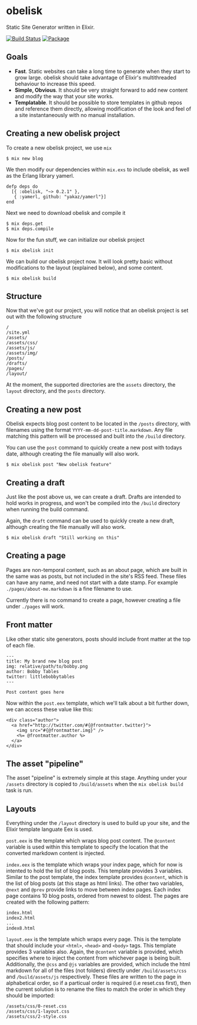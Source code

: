obelisk
=======

Static Site Generator written in Elixir.

[![Build Status](https://travis-ci.org/BennyHallett/obelisk.svg?branch=master)](https://travis-ci.org/BennyHallett/obelisk)
[![Package](http://img.shields.io/hexpm/v/obelisk.svg)](https://hex.pm/packages/obelisk)

## Goals

* **Fast**. Static websites can take a long time to generate when they start to grow large.
obelisk should take advantage of Elixir's multithreaded behaviour to increase this speed.
* **Simple, Obvious**. It should be very straight forward to add new content and modify the 
way that your site works.
* **Templatable**. It should be possible to store templates in github repos and reference them
directly, allowing modification of the look and feel of a site instantaneously with no manual
installation.

## Creating a new obelisk project

To create a new obelisk project, we use `mix`

    $ mix new blog

We then modify our dependencies within `mix.exs` to include obelisk, as well as the Erlang
library yamerl.

    defp deps do
      [{ :obelisk, "~> 0.2.1" },
       { :yamerl, github: "yakaz/yamerl"}]
    end

Next we need to download obelisk and compile it

    $ mix deps.get
    $ mix deps.compile

Now for the fun stuff, we can initialize our obelisk project

    $ mix obelisk init

We can build our obelisk project now. It will look pretty basic without modifications to the layout
(explained below), and some content.

    $ mix obelisk build

## Structure

Now that we've got our project, you will notice that an obelisk project is set
out with the following structure

    /
    /site.yml
    /assets/
    /assets/css/
    /assets/js/
    /assets/img/
    /posts/
    /drafts/
    /pages/
    /layout/

At the moment, the supported directories are the `assets` directory, the `layout` directory, and the `posts` directory.

## Creating a new post

Obelisk expects blog post content to be located in the `/posts` directory, with filenames using the format `YYYY-mm-dd-post-title.markdown`. Any file matching this pattern will be processed and built into the `/build` directory.

You can use the `post` command to quickly create a new post with todays date, although creating the file manually will also work.

    $ mix obelisk post "New obelisk feature"

## Creating a draft

Just like the post above us, we can create a draft. Drafts are intended to hold works in progress, and won't be compiled into the `/build` directory when running the build command.

Again, the `draft` command can be used to quickly create a new draft, although creating the file manually will also work.

    $ mix obelisk draft "Still working on this"

## Creating a page

Pages are non-temporal content, such as an about page, which are built in the same was as posts, but not included in the site's RSS feed. These files can have any name, and need not start with a date stamp. For example `./pages/about-me.markdown` is a fine filename to use.

Currently there is no command to create a page, however creating a file under `./pages` will work.

## Front matter

Like other static site generators, posts should include front matter at the top of each file.

    ---
    title: My brand new blog post
    img: relative/path/to/bobby.png
    author: Bobby Tables
    twitter: littlebobbytables
    ---

    Post content goes here

Now within the `post.eex` template, which we'll talk about a bit further down, we can access these value like this:

    <div class="author">
      <a href="http://twitter.com/#{@frontmatter.twitter}">
        <img src="#{@frontmatter.img}" />
        <%= @frontmatter.author %>
      </a>
    </div>

## The asset "pipeline"

The asset "pipeline" is extremely simple at this stage. Anything under your `/assets` directory is copied to `/build/assets` when the `mix obelisk build` task is run.

## Layouts

Everything under the `/layout` directory is used to build up your site, and the Elixir template languate Eex is used.

`post.eex` is the template which wraps blog post content. The `@content` variable is used within this template to specify the location that the converted markdown content is injected.

`index.eex` is the template which wraps your index page, which for now is intented to hold the list of blog posts. This template provides 3 variables. Similar to the post template, the index template provides `@content`, which is the list of blog posts (at this stage as html links). The other two variables, `@next` and `@prev` provide links to move between index pages. Each index page contains 10 blog posts, ordered from newest to oldest. The pages are created with the following pattern:

    index.html
    index2.html
    ...
    index8.html

`layout.eex` is the template which wraps every page. This is the template that should include your `<html>`, `<head>` and `<body>` tags. This template provides 3 variables also. Again, the `@content` variable is provided, which specifies where to inject the content from whichever page is being built. Additionally, the `@css` and `@js` variables are provided, which include the html markdown for all of the files (not folders) directly under `/build/assets/css` and `/build/assets/js` respectively. These files are written to the page in alphabetical order, so if a particual order is required (i.e reset.css first), then the current solution is to rename the files to match the order in which they should be imported:

    /assets/css/0-reset.css
    /assets/css/1-layout.css
    /assets/css/2-style.css


